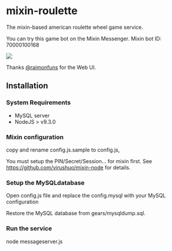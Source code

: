 # mixin-roulette

The mixin-based american roulette wheel game service.

You can try this game bot on the Mixin Messenger. Mixin bot ID: 70000100168

![](https://raw.githubusercontent.com/virushuo/mixin-roulette/master/bot.png)

Thanks [@raimonfuns](https://github.com/raimonfuns)  for the Web UI.

## Installation

### System Requirements

* MySQL server
* NodeJS > v9.3.0

### Mixin configuration

copy and rename config.js.sample to config.js,

You must setup the PIN/Secret/Session... for mixin first. See https://github.com/virushuo/mixin-node for details.

### Setup the MySQLdatabase

Open config.js file and replace the config.mysql with your MySQL configuration

Restore the MySQL database from gears/mysqldump.sql.

### Run the service

node messageserver.js 
